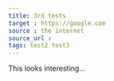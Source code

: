```yaml
---
title: 3rd tests
target : https://google.com
source : the internet
source_url : 
tags: test2 test3
---
```


This looks interesting...
